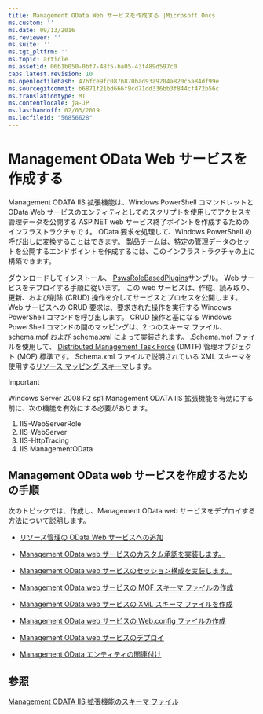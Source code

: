 ```yaml
---
title: Management OData Web サービスを作成する |Microsoft Docs
ms.custom: ''
ms.date: 09/13/2016
ms.reviewer: ''
ms.suite: ''
ms.tgt_pltfrm: ''
ms.topic: article
ms.assetid: 06b1b050-0bf7-48f5-ba05-43f489d597c0
caps.latest.revision: 10
ms.openlocfilehash: 476fce9fc087b870bad93a9204a820c5a84df99e
ms.sourcegitcommit: b6871f21bd666f9cd71dd336bb3f844cf472b56c
ms.translationtype: MT
ms.contentlocale: ja-JP
ms.lasthandoff: 02/03/2019
ms.locfileid: "56856628"
---
```

# <a name="creating-a-management-odata-web-service"></a>Management OData Web サービスを作成する

Management ODATA IIS 拡張機能は、Windows PowerShell コマンドレットと OData Web サービスのエンティティとしてのスクリプトを使用してアクセスを管理データを公開する ASP.NET web サービス終了ポイントを作成するためのインフラストラクチャです。 OData 要求を処理して、Windows PowerShell の呼び出しに変換することはできます。 製品チームは、特定の管理データのセットを公開するエンドポイントを作成するには、このインフラストラクチャの上に構築できます。

ダウンロードしてインストール、 [PswsRoleBasedPlugins](https://code.msdn.microsoft.com:443/windowsdesktop/PswsRoleBasedPlugins-9c79b75a)サンプル。 Web サービスをデプロイする手順に従います。 この web サービスは、作成、読み取り、更新、および削除 (CRUD) 操作を介してサービスとプロセスを公開します。 Web サービスへの CRUD 要求は、要求された操作を実行する Windows PowerShell コマンドを呼び出します。 CRUD 操作と基になる Windows PowerShell コマンドの間のマッピングは、2 つのスキーマ ファイル、schema.mof および schema.xml によって実装されます。 .Schema.mof ファイルを使用して、 [Distributed Management Task Force](https://www.dmtf.org/) (DMTF) 管理オブジェクト (MOF) 標準です。 Schema.xml ファイルで説明されている XML スキーマを使用する[リソース マッピング スキーマ](./resource-mapping-schema.md)します。

> [!IMPORTANT]
> Windows Server 2008 R2 sp1 Management ODATA IIS 拡張機能を有効にする前に、次の機能を有効にする必要があります。
>
> 1.  IIS-WebServerRole
> 2.  IIS-WebServer
> 3.  IIS-HttpTracing
> 4.  IIS ManagementOData

## <a name="steps-for-creating-a-management-odata-web-service"></a>Management OData web サービスを作成するための手順

次のトピックでは、作成し、Management OData web サービスをデプロイする方法について説明します。

- [リソース管理の OData Web サービスへの追加](./adding-resources-to-a-management-odata-web-service.md)

- [Management OData web サービスのカスタム承認を実装します。](./implementing-custom-authorization-for-a-management-odata-web-service.md)

- [Management OData web サービスのセッション構成を実装します。](./implementing-sessionconfiguration-for-a-management-odata-web-service.md)

- [Management OData web サービスの MOF スキーマ ファイルの作成](./authoring-the-mof-schema-file-for-a-management-odata-web-service.md)

- [Management OData web サービスの XML スキーマ ファイルを作成](./authoring-the-xml-schema-file-for-a-management-odata-web-service.md)

- [Management OData web サービスの Web.config ファイルの作成](./authoring-the-web-config-file-for-a-management-odata-web-service.md)

- [Management OData web サービスのデプロイ](./deploying-a-management-odata-web-service.md)

- [Management OData エンティティの関連付け](./associating-management-odata-entities.md)

## <a name="see-also"></a>参照

[Management ODATA IIS 拡張機能のスキーマ ファイル](./management-odata-iis-extension-schema-files.md)
